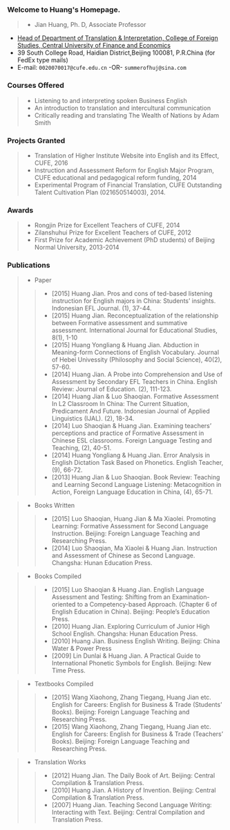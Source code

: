 ### Welcome to Huang's Homepage.
> * Jian Huang, Ph. D, Associate Professor 
* [Head of Department of Translation \& Interpretation, College of Foreign Studies, Central University of Finance and Economics](http://sfs.cufe.edu.cn/xygk/jgsz/jxjg/74970.htm) 
* 39 South College Road, Haidian District,Beijing 100081, P.R.China (for FedEx type mails)
* E-mail: `0020070017@cufe.edu.cn`   -OR-   `summerofhuj@sina.com`

### Courses Offered
> * Listening to and interpreting spoken Business English 
> * An introduction to translation and intercultural communication
> * Critically reading and translating The Wealth of Nations by Adam Smith 

### Projects Granted
> * Translation of Higher Institute Website into English and its Effect, CUFE, 2016
> * Instruction and Assessment Reform for English Major Program, CUFE educational and pedagogical reform funding, 2014 
> * Experimental Program of Financial Translation, CUFE Outstanding Talent Cultivation Plan (021650514003), 2014.

### Awards
> * Rongjin Prize for Excellent Teachers of CUFE, 2014
> * Zilanshuhui Prize for Excellent Teachers of CUFE, 2012
> * First Prize for Academic Achievement (PhD students) of Beijing Normal University, 2013-2014

### Publications
> * Paper
>>* [2015] Huang Jian. Pros and cons of ted-based listening instruction for English majors in China: Students’ insights. Indonesian EFL Journal. (1), 37-44.
>>* [2015] Huang Jian. Reconceptualization of the relationship between Formative assessment and summative assessment. 
International Journal for Educational Studies, 8(1), 1-10 
>>*  [2015] Huang Yongliang \& Huang Jian. Abduction in Meaning-form Connections of English Vocabulary. Journal of Hebei Univessity (Philosophy and Social Science), 40(2), 57-60.
>>* [2014] Huang Jian. A Probe into Comprehension and Use of Assessment by Secondary EFL Teachers in China. English Review: Journal of Education. (2), 111-123.
>>* [2014] Huang Jian \& Luo Shaoqian. Formative Assessment In L2 Classroom In China: The Current Situation, Predicament And Future. Indonesian Journal of Applied Linguistics (IJAL). (2), 18-34.
>>* [2014] Luo Shaoqian \& Huang Jian. Examining teachers’ perceptions and practice of Formative Assessment in Chinese ESL classrooms. Foreign Language Testing and Teaching, (2), 40-51.
>>* [2014] Huang Yongliang \& Huang Jian. Error Analysis in English Dictation Task Based on Phonetics. English Teacher, (9), 66-72.
>>* [2013] Huang Jian \& Luo Shaoqian. Book Review: Teaching and Learning Second Language Listening: Metacognition in Action, Foreign Language Education in China, (4), 65-71.

> * Books Written
>>* [2015] Luo Shaoqian, Huang Jian \& Ma Xiaolei. Promoting Learning: Formative Assessment for Second Language Instruction. Beijing: Foreign Language Teaching and Researching Press.
>>* [2014] Luo Shaoqian, Ma Xiaolei \& Huang Jian. Instruction and Assessment of Chinese as Second Language. Changsha: Hunan Education Press.

> * Books Compiled
>>* [2015] Luo Shaoqian \& Huang Jian. English Language Assessment and Testing: Shifting from an Examination-oriented to a Competency-based Approach. (Chapter 6 of English Education in China). Beijing: People’s Education Press.
>>* [2010] Huang Jian. Exploring Curriculum of Junior High School English. Changsha: Hunan Education Press.
>>* [2010] Huang Jian. Business English Writing. Beijing: China Water \& Power Press
>>* [2009] Lin Dunlai \& Huang Jian. A Practical Guide to International Phonetic Symbols for English. Beijing: New Time Press.

> * Textbooks Compiled
>>* [2015] Wang Xiaohong, Zhang Tiegang, Huang Jian etc. English for Careers: English for Business \& Trade (Students’ Books). Beijing: Foreign Language Teaching and Researching Press.
>>* [2015] Wang Xiaohong, Zhang Tiegang, Huang Jian etc. English for Careers: English for Business \& Trade (Teachers’ Books). Beijing: Foreign Language Teaching and Researching Press.

> * Translation Works 
>>* [2012] Huang Jian. The Daily Book of Art. Beijing: Central Compilation \& Translation Press.
>>* [2010] Huang Jian. A History of Invention. Beijing: Central Compilation \& Translation Press.
>>* [2007] Huang Jian. Teaching Second Language Writing: Interacting with Text. Beijing: Central Compilation and Translation Press. 

